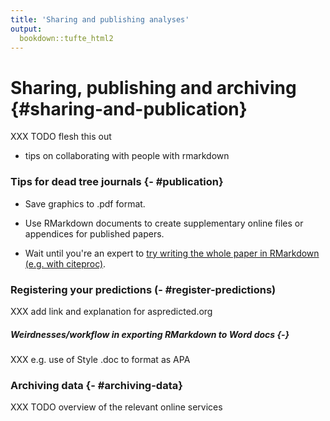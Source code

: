 ```yaml
---
title: 'Sharing and publishing analyses'
output:
  bookdown::tufte_html2
---
```






# Sharing, publishing and archiving {#sharing-and-publication}



XXX TODO flesh this out 

- tips on collaborating with people with rmarkdown


### Tips for dead tree journals {- #publication}


- Save graphics to .pdf format. 

- Use RMarkdown documents to create supplementary online files or appendices for published papers. 

- Wait until you're an expert to [try writing the whole paper in RMarkdown (e.g. with citeproc)](https://kieranhealy.org/blog/archives/2014/01/23/plain-text/).



### Registering your predictions (- #register-predictions)

XXX add link and explanation for aspredicted.org





##### Weirdnesses/workflow in exporting RMarkdown to Word docs {-}

XXX e.g. use of Style .doc to format as APA



### Archiving data {- #archiving-data}

XXX TODO overview of the relevant online services

















